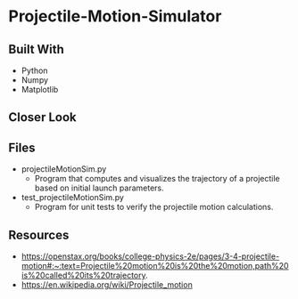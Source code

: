 # Projectile-Motion-Simulator

###


###


## Built With
* Python
* Numpy
* Matplotlib

## Closer Look

## Files
* projectileMotionSim.py
  * Program that computes and visualizes the trajectory of a projectile based on initial launch parameters.
* test_projectileMotionSim.py
  * Program for unit tests to verify the projectile motion calculations.

## Resources
* https://openstax.org/books/college-physics-2e/pages/3-4-projectile-motion#:~:text=Projectile%20motion%20is%20the%20motion,path%20is%20called%20its%20trajectory.
* https://en.wikipedia.org/wiki/Projectile_motion

